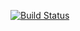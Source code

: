 [![Build Status](https://secure.travis-ci.org/dalehenrich/builderCI.png?branch=master)](http://travis-ci.org/dalehenrich/builderCI)